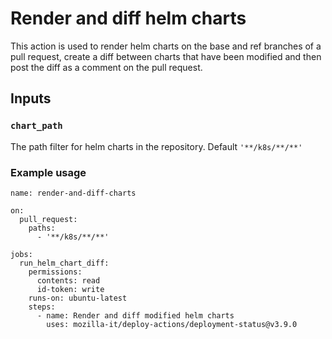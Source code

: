 # Render and diff helm charts

This action is used to render helm charts on the base and ref branches of a pull request, create a diff between charts that have been modified and then post the diff as a comment on the pull request. 

## Inputs

### `chart_path`

The path filter for helm charts in the repository. Default `'**/k8s/**/**'`

### Example usage
```
name: render-and-diff-charts

on:
  pull_request:
    paths:
      - '**/k8s/**/**'

jobs:
  run_helm_chart_diff:
    permissions:
      contents: read
      id-token: write
    runs-on: ubuntu-latest
    steps:
      - name: Render and diff modified helm charts
        uses: mozilla-it/deploy-actions/deployment-status@v3.9.0
```